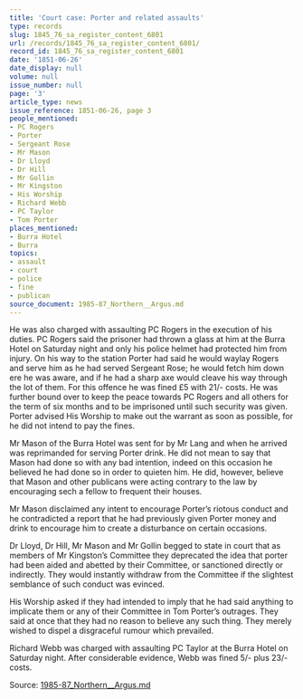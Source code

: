 ```yaml
---
title: 'Court case: Porter and related assaults'
type: records
slug: 1845_76_sa_register_content_6801
url: /records/1845_76_sa_register_content_6801/
record_id: 1845_76_sa_register_content_6801
date: '1851-06-26'
date_display: null
volume: null
issue_number: null
page: '3'
article_type: news
issue_reference: 1851-06-26, page 3
people_mentioned:
- PC Rogers
- Porter
- Sergeant Rose
- Mr Mason
- Dr Lloyd
- Dr Hill
- Mr Gollin
- Mr Kingston
- His Worship
- Richard Webb
- PC Taylor
- Tom Porter
places_mentioned:
- Burra Hotel
- Burra
topics:
- assault
- court
- police
- fine
- publican
source_document: 1985-87_Northern__Argus.md
---
```


He was also charged with assaulting PC Rogers in the execution of his duties.  PC Rogers said the prisoner had thrown a glass at him at the Burra Hotel on Saturday night and only his police helmet had protected him from injury.  On his way to the station Porter had said he would waylay Rogers and serve him as he had served Sergeant Rose; he would fetch him down ere he was aware, and if he had a sharp axe would cleave his way through the lot of them.  For this offence he was fined £5 with 21/- costs.  He was further bound over to keep the peace towards PC Rogers and all others for the term of six months and to be imprisoned until such security was given.  Porter advised His Worship to make out the warrant as soon as possible, for he did not intend to pay the fines.

Mr Mason of the Burra Hotel was sent for by Mr Lang and when he arrived was reprimanded for serving Porter drink.  He did not mean to say that Mason had done so with any bad intention, indeed on this occasion he believed he had done so in order to quieten him.  He did, however, believe that Mason and other publicans were acting contrary to the law by encouraging sech a fellow to frequent their houses.

Mr Mason disclaimed any intent to encourage Porter’s riotous conduct and he contradicted a report that he had previously given Porter money and drink to encourage him to create a disturbance on certain occasions.

Dr Lloyd, Dr Hill, Mr Mason and Mr Gollin begged to state in court that as members of Mr Kingston’s Committee they deprecated the idea that porter had been aided and abetted by their Committee, or sanctioned directly or indirectly.  They would instantly withdraw from the Committee if the slightest semblance of such conduct was evinced.

His Worship asked if they had intended to imply that he had said anything to implicate them or any of their Committee in Tom Porter’s outrages.  They said at once that they had no reason to believe any such thing.  They merely wished to dispel a disgraceful rumour which prevailed.

Richard Webb was charged with assaulting PC Taylor at the Burra Hotel on Saturday night.  After considerable evidence, Webb was fined 5/- plus 23/- costs.

Source: [1985-87_Northern__Argus.md](/downloads/markdown/1985-87_Northern__Argus.md)

